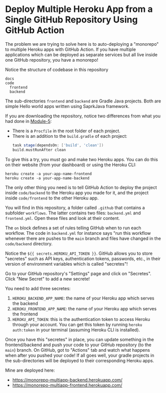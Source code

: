 # Deploy Multiple Heroku App from a Single GitHub Repository Using GitHub Action

The problem we are trying to solve here is to auto-deploying a "monorepo" to multiple Heroku apps with GitHub Action.
If you have multiple applications which can be deployed as separate services but all live inside one GitHub repository, you have a monorepo!

Notice the structure of codebase in this repository

```text
docs
code
  frontend
  backend
```

The sub-directories `frontend` and `backend` are Gradle Java projects. Both are simple Hello world apps written using SaprkJava framework. 

If you are downloading the repository, notice two differences from what you had done in [Module-5](https://cs421sp21.github.io/Backend/index.html):

* There is a `Procfile` in the root folder of each project.
* There is an addition to the `build.gradle` of each project:
  ```groovy
  task stage(dependsOn: ['build', 'clean'])
  build.mustRunAfter clean
  ```

To give this a try, you must go and make two Heroku apps. You can do this on their website (from your dashboard) or using the Heroku CLI:

```shell
heroku create -a your-app-name-frontend
heroku create -a your-app-name-backend
```

The only other thing you need is to tell GitHub Action to deploy the project inside `code/backend` to the Heroku app you made for it, and the project inside `code/frontend` to the other Heroku app.

You will find in this repository, a folder called `.github` that contains a subfolder `workflows`. The latter contains two files: `backend.yml` and `frontend.yml`. Open these files and look at their content. 

The `on` block defines a set of rules telling GitHub when to run each workflow. The code in `backend.yml` for instance says "run this workflow whenever there are pushes to the `main` branch and files have changed in the `code/backend` directory.

Notice the `${{ secrets.HEROKU_API_TOKEN }}`. GitHub allows you to store "secretes" such as API keys, authentication tokens, passwords, etc., in their version of environment variables which is called "secretes"! 

Go to your GitHub repository's "Settings" page and click on "Secretes". Click "New Secret" to add a new secrete!

You need to add three secretes:

1. `HEROKU_BACKEND_APP_NAME`: the name of your Heroku app which serves the backend
2. `HEROKU_FRONTEND_APP_NAME`: the name of your Heroku app which serves the frontend
3. `HEROKU_API_TOKEN`: this is the authentication token to access Heroku through your account. You can get this token by running `heroku auth:token` in your terminal (assuming Heroku CLI is installed).

Once you have this "secretes" in place, you can update something in the frontend/backend and push your code to your GitHub repository (to the `main`) branch. On GitHub, got to "Actions" tab and watch what happens when after you pushed your code! If all goes well, your gradle projects in the sub-directories will be deployed to their corresponding Heroku apps. 

Mine are deployed here:
* https://monorepo-multiapp-backend.herokuapp.com/
* https://monorepo-multiapp-frontend.herokuapp.com/